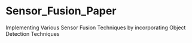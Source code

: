 # Sensor_Fusion_Paper
Implementing Various Sensor Fusion Techniques by incorporating Object Detection Techniques
